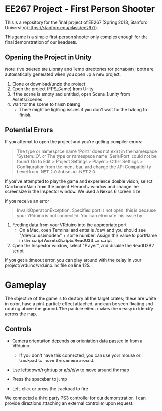 # EE267 Project - First Person Shooter
This is a repository for the final project of EE267 (Spring 2018, Stanford University)(https://stanford.edu/class/ee267/).

This game is a simple first-person shooter only complex enough for the final demonstration of our headsets.

## Opening the Project in Unity

Note: I've deleted the Library and Temp directories for portability; both are automatically generated when you open up a new project.

1. Clone or download/unzip the project
2. Open the project (FPS_Game) from Unity
3. If the scene is empty and untitled, open Scene_1.unity from Assets/Scenes
4. Wait for the scene to finish baking
   - There might be lighting issues if you don't wait for the baking to finish.

## Potential Errors

If you attempt to open the project and you're getting compiler errors:
> The type or namespace name 'Ports' does not exist in the namespace 'System.IO'.
or 
> The type or namespace name 'SerialPort' could not be found.
Go to 
> Edit > Project Settings > Player > Other Settings > Configuration
from the menu bar, and change the API Compatibility Level from .NET 2.0 Subset to .NET 2.0.

If you've attempted to play the game and experience double vision, select CardboardMain from the project Hierarchy window and change the screensize in the Inspector window. We used a Nexus 6 screen size.

If you receive an error
> InvalidOperationException: Specified port is not open.
this is because your VRduino is not connected. You can eliminate this issue by 
1. Feeding data from your VRduino into the appropriate port
   - On a Mac, open Terminal and enter ls /dev/ and you should see "/dev/cu.usbmodem" + some number. Assign this value to portName in the script Assets/Scripts/ReadUSB.cs script 
2. Open the Inspector window, select "Player", and disable the ReadUSB2 script


If you get a timeout error, you can play around with the delay in your project/vrduino/vrduino.ino file on line 125.

# Gameplay

The objective of the game is to destory all the target crates; these are white in color, have a pink particle effect attached, and can be seen floating and rotating above the ground. The particle effect makes them easy to identify across the map.

## Controls

- Camera orientation depends on orientation data passed in from a VRduino. 
  - If you don't have this connected, you can use your mouse or trackpad to move the camera around.

- Use left/down/right/up or a/s/d/w to move around the map

- Press the spacebar to jump

- Left-click or press the trackpad to fire

We connected a third party PS3 controller for our demonstration. I can provide directions attaching an external controller upon request.